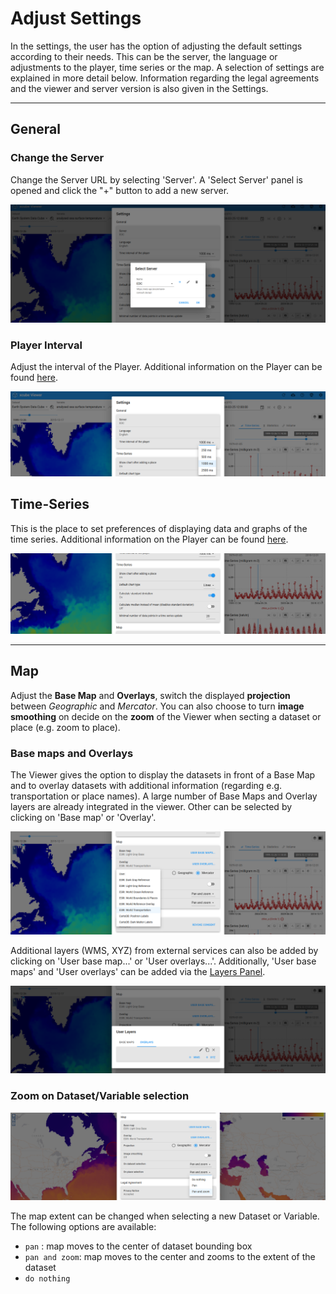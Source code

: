 # Adjust Settings

In the settings, the user has the option of adjusting the default settings according to their needs. This can be the server, the language or adjustments to the player, time series or the map. A selection of settings are explained in more detail below. Information regarding the legal agreements and the viewer and server version is also given in the Settings.

---

## General

### Change the Server

Change the Server URL by selecting 'Server'. A 'Select Server' panel is opened and click the "+" button to add a new server.

![Settings - Change Server](../assets/images/viewer/settings_server.png)

### Player Interval

Adjust the interval of the Player. Additional information on the Player can be found [here](../user_guide/analyse.md/#the-player).

![Settings - Player Interval](../assets/images/viewer/settings_player.png)

## Time-Series

This is the place to set preferences of displaying data and graphs of the time series. Additional information on the Player can be found [here](../user_guide/analyse.md).

![Settings - Time Series](../assets/images/viewer/settings_timeseries.png)

---

## Map

Adjust the **Base Map** and **Overlays**, switch the displayed **projection** between _Geographic_ and _Mercator_. You can also choose to turn **image smoothing** on decide on the **zoom** of the Viewer when secting a dataset or place (e.g. zoom to place).

### Base maps and Overlays

The Viewer gives the option to display the datasets in front of a Base Map and to overlay datasets with additional information (regarding e.g. transportation or place names). A large number of Base Maps and Overlay layers are already integrated in the viewer. Other can be selected by clicking on 'Base map' or 'Overlay'.

![Settings - Maps - Overlay](../assets/images/viewer/settings_overlay.png)

Additional layers (WMS, XYZ) from external services can also be added by clicking on 'User base map...' or 'User overlays...'. Additionally, 'User base maps' and 'User overlays' can be added via the [Layers Panel](../user_guide/getting_started.md/#adjust-layer-visibilities).

![Settings - Maps - User Maps](../assets/images/viewer/settings_usermaps.png)

### Zoom on Dataset/Variable selection

![On Selection](../assets/images/viewer/settings_on_selection.png)

The map extent can be changed when selecting a new Dataset or Variable. The following options are available:

- `pan` : map moves to the center of dataset bounding box
- `pan and zoom`: map moves to the center and zooms to the extent of the dataset
- `do nothing`
